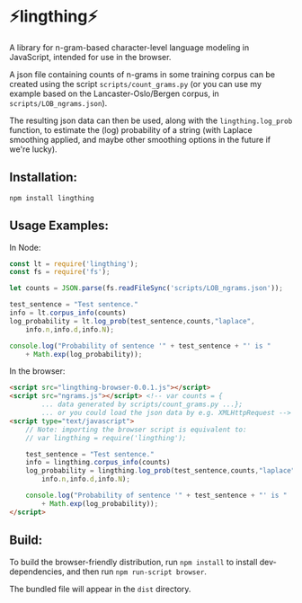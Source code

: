 # ⚡lingthing⚡

A library for n-gram-based character-level language modeling in JavaScript,
intended for use in the browser.

A json file containing counts of n-grams in some training corpus can be
created using the script `scripts/count_grams.py` (or you can use my
example based on the Lancaster-Oslo/Bergen corpus, in 
`scripts/LOB_ngrams.json`).

The resulting json data can then be
used, along with the `lingthing.log_prob` function, to estimate
the (log) probability of a string (with Laplace smoothing applied, and
maybe other smoothing options in the future if we're lucky).

## Installation:

`npm install lingthing`

## Usage Examples:
In Node:
```javascript
const lt = require('lingthing');
const fs = require('fs');

let counts = JSON.parse(fs.readFileSync('scripts/LOB_ngrams.json'));

test_sentence = "Test sentence."
info = lt.corpus_info(counts)
log_probability = lt.log_prob(test_sentence,counts,"laplace",
    info.n,info.d,info.N);

console.log("Probability of sentence '" + test_sentence + "' is " 
    + Math.exp(log_probability));
```

In the browser:
```html
<script src="lingthing-browser-0.0.1.js"></script>
<script src="ngrams.js"></script> <!-- var counts = { 
        ... data generated by scripts/count_grams.py ...};
        ... or you could load the json data by e.g. XMLHttpRequest -->
<script type="text/javascript">
    // Note: importing the browser script is equivalent to:
    // var lingthing = require('lingthing');

    test_sentence = "Test sentence."
    info = lingthing.corpus_info(counts)
    log_probability = lingthing.log_prob(test_sentence,counts,"laplace",
        info.n,info.d,info.N);

    console.log("Probability of sentence '" + test_sentence + "' is " 
        + Math.exp(log_probability));
</script>
```

## Build:
To build the browser-friendly distribution, run `npm install` to
install dev-dependencies, and then run `npm run-script browser`.

The bundled file will appear in the `dist` directory.

